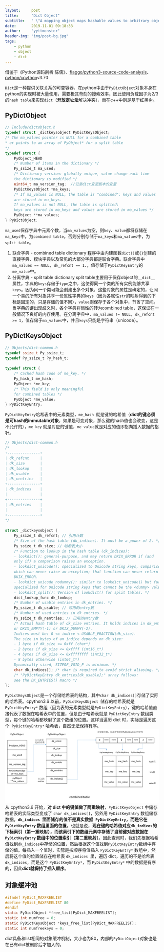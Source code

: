 ```yaml
---
layout:     post
title:      "Dict Object"
subtitle:   " \"A mapping object maps hashable values to arbitrary objects.\""
date:       2019-11-01 09:18:33
author:     "yyttmonster"
header-img: "img/post-bg.jpg"
tags:
    - python
    - object
    - dict
---
```

借鉴于《Python源码剖析 陈儒》、[flaggo/python3-source-code-analysis](https://github.com/flaggo/python3-source-code-analysis/blob/master/objects/dict-object/index.md)、[python/cpython](https://github.com/python/cpython/blob/v3.7.0/Include/dictobject.h)v3.70

`Dict`是一种提供关联关系的可变容器，在python中由于`PyDictObject`对象本身在python的实现时被大量使用，需要极其苛刻的搜索效率，因此使用负载因子为2/3的`hash table`来实现`dict`（**开放定址法**解决冲突），而在c++中则是基于红黑树。

## PyDictObject

```c
// Include/dictobject.h
typedef struct _dictkeysobject PyDictKeysObject;
/* The ma_values pointer is NULL for a combined table
* or points to an array of PyObject* for a split table
*/
typedef struct {
    PyObject_HEAD
    /* Number of items in the dictionary */
    Py_ssize_t ma_used;
    /* Dictionary version: globally unique, value change each time
    the dictionary is modified */
    uint64_t ma_version_tag;  //记录dict变更版本的变量
    PyDictKeysObject *ma_keys;
    /* If ma_values is NULL, the table is "combined": keys and values
    are stored in ma_keys.
    If ma_values is not NULL, the table is splitted:
    keys are stored in ma_keys and values are stored in ma_values */
    PyObject **ma_values;
} PyDictObject;
```
`ma_used`保存字典中元素个数，当`ma_values`为空，则`key`、`value`都将存储在`ma_keys`中，为`combined table`，否则分别存储于`ma_keys`和`ma_values`中，为`split table`。

1. 联合字典 - combined table dictionary
   程序中由内建函数`dict()`或`{}`创建的直接字典、模块字典以及常见的大部分字典都是联合字典。联合字典中`ma_values == NULL, dk_refcnt == 1.`，值存储于`PyDictKeyEntry`的`me_value`中。
2. 分离字典 - split table dictionary
   split table主要用于保存object的`__dict__`属性，字典的`keys`存储于`type`之中，这使得同一个类的所有实例能够共享`keys`。因为同一个类可能会创建出多个对象，这些对象的属性是确定的，让同一个类的所有对象共享一份属性字典的`keys`（因为各属性`str`的映射得到的下标是固定的，只是存储的值不同），`value`则保存于各个对象中，节省了空间。当字典的键出现歧义时，各个字典将惰性的转为combined table，这保证在一般情况下良好的内存使用。在分离字典中，`ma_values != NULL, dk_refcnt >= 1`，值存储于`ma_values`中，并且`keys`只能是字符串（unicode）。

## PyDictKeysObject

```c
// Objects/dict-common.h
typedef ssize_t Py_ssize_t;  
typedef Py_ssize_t Py_hash_t;

typedef struct {
    /* Cached hash code of me_key. */
    Py_hash_t me_hash;
    PyObject *me_key;
    /* This field is only meaningful 
    for combined tables */
    PyObject *me_value; 
} PyDictKeyEntry;
```
`PyDictKeyEntry`哈希表中的元素类型，`me_hash `就是键的哈希值（**dict的键必须是可hash的immutable对象**，如果是可变对象，那么键的hash值也会改变，这是不允许的），`me_key` 就是对应的键值，`me_value`就是对应的值即指向插入数据的指针。
```c
// Objects/dict-common.h
/*
+---------------+
| dk_refcnt     |
| dk_size       |
| dk_lookup     |
| dk_usable     |
| dk_nentries   |
+---------------+
| dk_indices    |
|               |
+---------------+
| dk_entries    |
|               |
+---------------+
*/

struct _dictkeysobject {
    Py_ssize_t dk_refcnt; // 引用计数
    /* Size of the hash table (dk_indices). It must be a power of 2. */
    Py_ssize_t dk_size; // 哈希表大小
    /* Function to lookup in the hash table (dk_indices):
    - lookdict(): general-purpose, and may return DKIX_ERROR if (and
    only if) a comparison raises an exception.
    - lookdict_unicode(): specialized to Unicode string keys, comparison of
    which can never raise an exception; that function can never return
    DKIX_ERROR.
    - lookdict_unicode_nodummy(): similar to lookdict_unicode() but further
    specialized for Unicode string keys that cannot be the <dummy> value.
    - lookdict_split(): Version of lookdict() for split tables. */
    dict_lookup_func dk_lookup;
    /* Number of usable entries in dk_entries. */
    Py_ssize_t dk_usable; // 可用的entry数
    /* Number of used entries in dk_entries. */
    Py_ssize_t dk_nentries; // 已用的entry数
    /* Actual hash table of dk_size entries. It holds indices in dk_entries,
    or DKIX_EMPTY(-1) or DKIX_DUMMY(-2).
    Indices must be: 0 <= indice < USABLE_FRACTION(dk_size).
    The size in bytes of an indice depends on dk_size:
    - 1 byte if dk_size <= 0xff (char*)
    - 2 bytes if dk_size <= 0xffff (int16_t*)
    - 4 bytes if dk_size <= 0xffffffff (int32_t*)
    - 8 bytes otherwise (int64_t*)
    Dynamically sized, SIZEOF_VOID_P is minimum. */
    char dk_indices[]; /* char is required to avoid strict aliasing. */
    /* "PyDictKeyEntry dk_entries[dk_usable];" array follows:
    see the DK_ENTRIES() macro */
};
```
`PyDictKeysObject`是一个存储哈希表的结构，其中`char dk_indices[]`存储了实际的哈希表。cpython3.6 以前，`PyDictKeysObject `储存的哈希表就是 `PyDictKeyEntry*` 数组（因为表的元素类型就是`PyDictKeyEntry`），键的哈希值直接代表了数据在哈希表中的位置，但是由于哈希表就是 `PyDictKeyEntry` 数组类型，每个键的哈希都映射了这个数组的位置。这样当遍历 dict 时，实际是遍历这个` PyDictKeyEntry*` 哈希表，自然无法保持有序。
![avator](/img/dict_object_1.png)
从 cpython3.6 开始，**对 dict 中的键值做了两重映射**，`PyDictKeysObject` 中储存哈希表的实际类型变成了 `char dk_indices[]`，另外用 `PyDictKeyEntry` 数组储存数据。**`dk_indices `里面储存的值不是真实数据` PyDictKeyEntry`，而是它在 `PyDictKeyEntry` 数组里面的位置**。也就是说，**现在键的哈希值对应`dk_indices`的下标索引（第一重映射），而该索引下的数组元素中存储了当前键对应数据在`PyDictKeyEntry` 数组中的位置索引（第二重映射）**。因此查询时，我们先根据哈希值找到`dk_indices`中存储的位置，然后根据这个值找到`PyDictKeyEntry`数组中存储的值。每插入一个值时，实际是按顺序将值插入 `PyDictKeyEntry*` 数组中，然后将这个值的位置储存在哈希表 `dk_indices `里，遍历 dict，遍历的不是哈希表 `dk_indices`，而是这个 `PyDictKeyEntry*`，而 `PyDictKeyEntry*` 中的数据是有序的，因此**dict就保持了插入顺序**。

## 对象缓冲池

```c
#ifndef PyDict_MAXFREELIST
#define PyDict_MAXFREELIST 80
#endif
static PyDictObject *free_list[PyDict_MAXFREELIST];
static int numfree = 0;
static PyDictKeysObject *keys_free_list[PyDict_MAXFREELIST];
static int numfreekeys = 0;
```
dict具备和list相同的对象缓冲机制，大小也为80，内部的`PyDictObject`对象也是在已有dict被删除后才加入的。